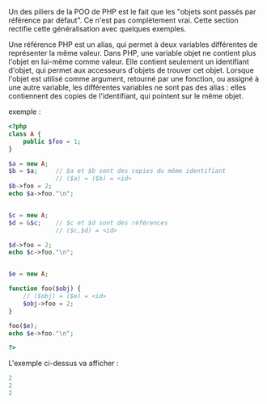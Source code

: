 Un des piliers de la POO de PHP est le fait que les "objets sont passés par référence par défaut". Ce n'est pas complètement vrai. Cette section rectifie cette généralisation avec quelques exemples.

Une référence PHP est un alias, qui permet à deux variables différentes de représenter la même valeur. Dans PHP, une variable objet ne contient plus l'objet en lui-même comme valeur. Elle contient seulement un identifiant d'objet, qui permet aux accesseurs d'objets de trouver cet objet. Lorsque l'objet est utilisé comme argument, retourné par une fonction, ou assigné à une autre variable, les différentes variables ne sont pas des alias : elles contiennent des copies de l'identifiant, qui pointent sur le même objet.

exemple :

``` php
<?php
class A {
    public $foo = 1;
}  

$a = new A;
$b = $a;     // $a et $b sont des copies du même identifiant
             // ($a) = ($b) = <id>
$b->foo = 2;
echo $a->foo."\n";


$c = new A;
$d = &$c;    // $c et $d sont des références
             // ($c,$d) = <id>

$d->foo = 2;
echo $c->foo."\n";


$e = new A;

function foo($obj) {
    // ($obj) = ($e) = <id>
    $obj->foo = 2;
}

foo($e);
echo $e->foo."\n";

?>
```

L'exemple ci-dessus va afficher :

``` php
2
2
2
```